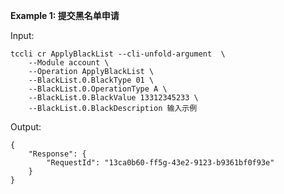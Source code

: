 **Example 1: 提交黑名单申请**



Input: 

```
tccli cr ApplyBlackList --cli-unfold-argument  \
    --Module account \
    --Operation ApplyBlackList \
    --BlackList.0.BlackType 01 \
    --BlackList.0.OperationType A \
    --BlackList.0.BlackValue 13312345233 \
    --BlackList.0.BlackDescription 输入示例
```

Output: 
```
{
    "Response": {
        "RequestId": "13ca0b60-ff5g-43e2-9123-b9361bf0f93e"
    }
}
```

